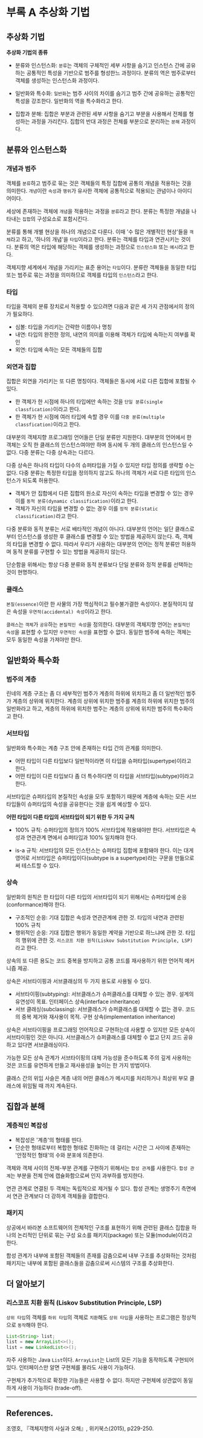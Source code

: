 # 부록 A 추상화 기법

## 추상화 기법

**추상화 기법의 종류**

* 분류와 인스턴스화: `분류`는 객체의 구체적인 세부 사항을 숨기고 인스턴스 간에 공유하는 공통적인 특성을 기반으로 범주를 형성한느 과정이다. 분류의 역은 범주로부터 객체를 생성하는 인스턴스화 과정이다.

* 일반화와 특수화: `일반화`는 범주 사이의 차이를 숨기고 범주 간에 공유하는 공통적인 특성을 강조한다. 일반화의 역을 특수화라고 한다.

* 집합과 분해: 집합은 부분과 관련된 세부 사항을 숨기고 부분을 사용해서 전체를 형성하는 과정을 가리킨다. 집합의 반대 과정은 전체를 부분으로 분리하는 `분해` 과정이다.

## 분류와 인스턴스화

### 개념과 범주

객체를 `분류`하고 범주로 묶는 것은 객체들의 특정 집합에 공통의 개념을 적용하는 것을 의미한다. `개념`이란 `속성`과 `행위`가 유사한 객체에 공통적으로 적용되는 관념이나 아이디어이다.

세상에 존재하는 객체에 `개념`을 적용하는 과정을 `분류`라고 한다. 분류는 특정한 개념을 나타내는 `집합`의 구성요소로 포함시킨다.

분류를 통해 개별 현상을 하나의 개념으로 다룬다. 이때 '수 많은 개별적인 현상'들을 `객체`라고 하고, '하나의 개념'을 `타입`이라고 한다. 분류는 객체를 타입과 연관시키는 것이다. 분류의 역은 타입에 해당하는 객체를 생성하는 과정으로 `인스턴스화` 또는 `예시`라고 한다.

객체지향 세계에서 개념을 가리키는 표준 용어는 `타입`이다. 분류란 객체들을 동일한 타입 또는 범주로 묶는 과정을 의미하므로 객체를 타입의 `인스턴스`라고 한다.

### 타입

타입을 객체의 분류 장치로서 적용할 수 있으려면 다음과 같은 세 가지 관점에서의 정의가 필요하다.

* 심볼: 타입을 가리키는 간략한 이름이나 명칭
* 내연: 타입의 완전한 정의, 내연의 의미를 이용해 객체가 타입에 속하는지 여부를 확인
* 외연: 타입에 속하는 모든 객체들의 집합

### 외연과 집합

집합은 외연을 가리키는 또 다른 명칭이다. 객체들은 동시에 서로 다른 집합에 포함될 수 있다.

* 한 객체가 한 시점에 하나의 타입에만 속하는 것을 `단일 분류(single classfication)`이라고 한다. 
* 한 객체가 한 시점에 여러 타입에 속할 경우 이를 `다중 분류(multiple classfication)`이라고 한다.

대부분의 객체지향 프로그래밍 언어들은 단일 분류만 지원한다. 대부분의 언어에서 한 객체는 오직 한 클래스의 인스턴스여야만 하며 동시에 두 개의 클래스의 인스턴스일 수 없다. 다중 분류는 다중 상속과는 다르다.

다중 상속은 하나의 타입이 다수의 슈퍼타입을 가질 수 있지만 타입 정의를 생략할 수는 없다. 다중 분류는 특정한 타입을 정의하지 않고도 하나의 객체가 서로 다른 타입의 인스턴스가 되도록 허용한다.

* 객체가 안 집합에서 다른 집합의 원소로 자신이 속하는 타입을 변경할 수 있는 경우 이를 `동적 분류(dynamic classification)`이라고 한다. 
* 객체가 자신의 타입을 변경할 수 없는 경우 이를 `정적 분류(static classification)`라고 한다.

다중 분류와 동적 분류는 서로 배타적인 개념이 아니다. 대부분의 언어는 일단 클래스로부터 인스턴스를 생성한 후 클래스를 변경할 수 있는 방법을 제공하지 않는다. 즉, 객체의 타입을 변경할 수 없다. 따라서 우리가 사용하는 대부분의 언어는 정적 분류만 허용하며 동적 분류를 구현할 수 있는 방법을 제공하지 않는다.

단순함을 위해서는 항상 다중 분류와 동적 분류보다 단일 분류와 정적 분류를 선택하는 것이 현명하다.

### 클래스

`본질(essence)`이란 한 사물의 가장 핵심적이고 필수불가결한 속성이다. 본질적이지 않은 속성을 `우연적(accidental) 속성`이라고 한다.

`클래스`는 `객체`가 `공유`하는 `본질적인 속성`을 정의한다. 대부분의 객체지향 언어는 `본질적인 속성`을 표현할 수 있지만 `우연적인 속성`을 표현할 수 없다. 동일한 범주에 속하는 객체는 모두 동일한 속성을 가져야만 한다.

## 일반화와 특수화

### 범주의 계층

린네의 계층 구조는 좀 더 세부적인 범주가 계층의 하위에 위치하고 좀 더 일반적인 범주가 계층의 상위에 위치한다. 계층의 상위에 위치한 범주를 계층의 하위에 위치한 범주의 일반화라고 하고, 계층의 하위에 위치한 범주는 계층의 상위에 위치한 범주의 특수화라고 한다.

### 서브타입

일반화와 특수화는 계층 구조 안에 존재하는 타입 간의 관계를 의미한다. 

* 어떤 타입이 다른 타입보다 일반적이라면 이 타입을 슈퍼타입(supertype)이라고 한다.
* 어떤 타입이 다른 타입보다 좀 더 특수하다면 이 타입을 서브타입(subtype)이라고 한다.

서브타입은 슈퍼타입의 본질적인 속성을 모두 포함하기 때문에 계층에 속하는 모든 서브타입들이 슈퍼타입의 속성을 공유한다는 것을 쉽게 예상할 수 있다.

**어떤 타입이 다른 타입의 서브타입이 되기 위한 두 가지 규칙**

* 100% 규칙: 슈퍼타입의 정의가 100% 서브타입에 적용돼야만 한다. 서브타입은 속성과 연관관계 면에서 슈퍼타입과 100% 일치해야 한다.

* is-a 규칙: 서브타입의 모든 인스턴스는 슈퍼타입 집합에 포함돼야 한다. 이는 대게 영어로 서브타입은 슈퍼타입이다(subtype is a supertype)라는 구문을 만듦으로써 테스트할 수 있다.

### 상속

일반화의 원칙은 한 타입이 다른 타입의 서브타입이 되기 위해서는 슈퍼타입에 순응(conformance)해야 한다. 

* 구조적인 순응: 기대 집합은 속성과 연관관계에 관한 것. 타입의 내연과 관련된 100% 규칙
* 행위적인 순응: 기대 집합은 행위가 동일한 계약을 기반으로 하느냐에 관한 것. 타입의 행위에 관한 것. `리스코프 치환 원칙(Liskov Substitution Principle, LSP)`라고 한다. 

상속의 또 다른 용도는 코드 중복을 방지하고 공통 코드를 재사용하기 위한 언어적 메커니즘 제공.

상속은 서브타이핑과 서브클래싱의 두 가지 용도로 사용될 수 있다.

* 서브타이핑(subtyping): 서브클래스가 슈퍼클래스를 대체할 수 있는 경우. 설계의 유연성이 목표. 인터페이스 상속(interface inheritance)
* 서브 클래싱(subclassing): 서브클래스가 슈퍼클래스를 대체할 수 없는 경우. 코드의 중복 제거와 재사용이 목적. 구현 상속(implementation inheritance)

상속은 서브타이핑을 프로그래밍 언어적으로 구현하는데 사용할 수 있지만 모든 상속이 서브타이핑인 것은 아니다. 서브클래스가 슈퍼클래스를 대체할 수 없고 단지 코드 공유하고 있다면 서브클래싱이다. 

가능한 모든 상속 관계가 서브타이핑의 대체 가능성을 준수하도록 주의 깊게 사용하는 것은 코드를 유연하게 만들고 재사용성을 높이는 한 가지 방법이다.

클래스 간의 위임 사슬은 계층 내의 어떤 클래스가 메시지를 처리하거나 최상위 부모 클래스에 위임될 때 까지 계속된다.

## 집합과 분해

### 계층적인 복잡성

* 복잡성은 '계층'의 형태를 띤다.
* 단순한 형태로부터 복합한 형태로 진화하는 데 걸리는 시간은 그 사이에 존재하는 '안정적인 형태'의 수와 분포에 의존한다.

객체와 객체 사이의 전체-부분 관계를 구현하기 위해서는 `합성 관계`를 사용한다. `합성 관계`는 부분을 전체 안에 캡슐화함으로써 인지 과부하를 방지한다.

연관 관계로 연결된 두 객체는 독립적으로 제거될 수 있다. 합성 관계는 생명주기 측면에서 연관 관계보다 더 강하게 객체들을 결합한다.

### 패키지

상공에서 바라본 소프트웨어의 전체적인 구조를 표현하기 위해 관련된 클래스 집합을 하나의 논리적인 단위로 묶는 구성 요소를 패키지(package) 또는 모듈(module)이라고 한다.

합성 관계가 내부에 포함된 객체들의 존재를 감춤으로써 내부 구조를 추상화하는 것처럼 패키지는 내부에 포함된 클래스들을 감춤으로써 시스템의 구조를 추상화한다.

## 더 알아보기

### 리스코프 치환 원칙 (Liskov Substitution Principle, LSP) 

 `상위 타입`의 객체를 `하위 타입`의 객체로 `치환`해도 `상위 타입`을 사용하는 프로그램은 정상적으로 `동작`해야 한다.

```java
List<String> list;
list = new ArrayList<>();
list = new LinkedList<>();
```

자주 사용하는 Java `List`이다. `ArrayList`는 List의 모든 기능을 동작하도록 구현되어 있다. 인터페이스만 알면 구현체를 몰라도 사용이 가능하다.

구현체가 추가적으로 확장한 기능들은 사용할 수 없다. 하지만 구현체에 상관없이 동일하게 사용이 가능하다 (trade-off).

---

## References.

조영호, 『객체지향의 사실과 오해』, 위키북스(2015), p229-250.
